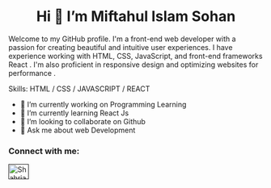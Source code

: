 <!-- ![Frontend Web developer ](https://arturssmirnovs.github.io/github-profile-readme-generator/images/banner.png) -->

<h1 align="center">Hi 👋 I’m Miftahul Islam Sohan</h1>

Welcome to my GitHub profile. I'm a front-end web developer with a passion for creating beautiful and intuitive user experiences. I have experience working with HTML, CSS, JavaScript, and front-end frameworks React . I'm also proficient in responsive design and optimizing websites for performance .


Skills:   HTML / CSS / JAVASCRIPT / REACT

- 🔭 I’m currently working on Programming Learning 
- 🌱 I’m currently learning React Js 
- 👯 I’m looking to collaborate on Github 
- 💬 Ask me about web Development 


<h3 align="left">Connect with me:</h3>
<p align="left">
  
<!-- <a href="https://www.linkedin.com/in/shariar-rahman-anik-543b47267/" target="blank"><img align="center" src="https://raw.githubusercontent.com/rahuldkjain/github-profile-readme-generator/master/src/images/icons/Social/linked-in-alt.svg" alt="Shahriar Rahman" height="30" width="40" /></a> -->

<a href="" target="blank"><img align="center" src="https://raw.githubusercontent.com/rahuldkjain/github-profile-readme-generator/master/src/images/icons/Social/facebook.svg" alt="Shahriar Rahman" height="30" width="40" /></a>
</p>

<!-- <img src="https://drive.google.com/file/d/1J-1VETyzN9_0blx4vBAwlxejK9rCDZWK/view" alt="" srcset=""> -->


<!-- [<img src='https://cdn.jsdelivr.net/npm/simple-icons@3.0.1/icons/github.svg' alt='github' height='40'>](https://github.com/https://github.com/Miftahulislam2001)   -->

